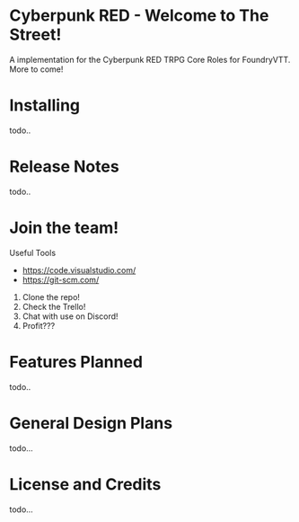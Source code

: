 # Cyberpunk RED - Welcome to The Street!
A implementation for the Cyberpunk RED TRPG Core Roles for FoundryVTT.
More to come!

# Installing
todo..
# Release Notes
todo..
# Join the team!
 Useful Tools
 - https://code.visualstudio.com/
 - https://git-scm.com/

 1. Clone the repo!
 2. Check the Trello!
 3. Chat with use on Discord!
 4. Profit???

# Features Planned
todo..
  
# General Design Plans
todo...

# License and Credits
todo...

